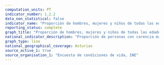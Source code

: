 ```yaml
---
computation_units: PT
indicator_number: 1.2.2
data_non_statistical: false
indicator_name: "Proporción de hombres, mujeres y niños de todas las edades que viven en la pobreza, en todas sus dimensiones, con arreglo a las definiciones nacionales"
reporting_status: complete
graph_title: "Proporción de hombres, mujeres y niños de todas las edades que viven en la pobreza, en todas sus dimensiones, con arreglo a las definiciones nacionales"
national_indicator_description: "Proporción de personas con carencia material severa"
graph_type: line
national_geographical_coverage: Asturias
source_active_1: true
source_organisation_1: "Encuesta de condiciones de vida, INE"
---
```

